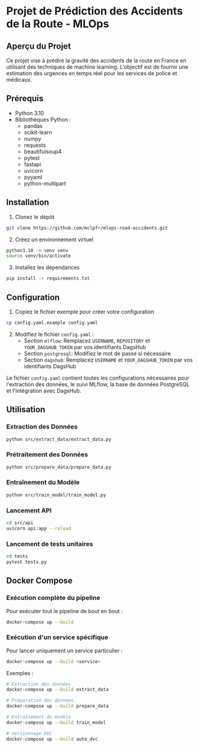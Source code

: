 # Projet de Prédiction des Accidents de la Route - MLOps

## Aperçu du Projet
Ce projet vise à prédire la gravité des accidents de la route en France en utilisant des techniques de machine learning. L'objectif est de fournir une estimation des urgences en temps réel pour les services de police et médicaux.

## Prérequis
- Python 3.10
- Bibliothèques Python : 
  - pandas
  - scikit-learn
  - numpy
  - requests
  - beautifulsoup4
  - pytest
  - fastapi
  - uvicorn
  - pyyaml
  - python-multipart

## Installation
1. Clonez le dépôt
```bash
git clone https://github.com/mclpfr/mlops-road-accidents.git
```
2. Créez un environnement virtuel
```bash
python3.10 -m venv venv
source venv/bin/activate
```
3. Installez les dépendances
```bash
pip install -r requirements.txt
```

## Configuration

1. Copiez le fichier exemple pour créer votre configuration
```bash
cp config.yaml.example config.yaml
```

2. Modifiez le fichier `config.yaml` :
   - Section `mlflow`: Remplacez `USERNAME`, `REPOSITORY` et `YOUR_DAGSHUB_TOKEN` par vos identifiants DagsHub
   - Section `postgresql`: Modifiez le mot de passe si nécessaire
   - Section `dagshub`: Remplacez `USERNAME` et `YOUR_DAGSHUB_TOKEN` par vos identifiants DagsHub

Le fichier `config.yaml` contient toutes les configurations nécessaires pour l'extraction des données, le suivi MLflow, la base de données PostgreSQL et l'intégration avec DagsHub.

## Utilisation
### Extraction des Données
```bash
python src/extract_data/extract_data.py
```

### Prétraitement des Données
```bash
python src/prepare_data/prepare_data.py
```

### Entraînement du Modèle
```bash
python src/train_model/train_model.py
```

### Lancement API
```bash
cd src/api
uvicorn api:app --reload
```

### Lancement de tests unitaires
```bash
cd tests
pytest tests.py
```

## Docker Compose

### Exécution complète du pipeline

Pour exécuter tout le pipeline de bout en bout :

```bash
docker-compose up --build
```

### Exécution d'un service spécifique

Pour lancer uniquement un service particulier :

```bash
docker-compose up --build <service>
```

Exemples :
```bash
# Extraction des données
docker-compose up --build extract_data

# Préparation des données
docker-compose up --build prepare_data

# Entraînement du modèle
docker-compose up --build train_model

# Versionnage DVC
docker-compose up --build auto_dvc
```
